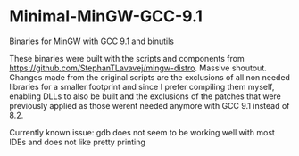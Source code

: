 # Minimal-MinGW-GCC-9.1
Binaries for MinGW with GCC 9.1 and binutils

These binaries were built with the scripts and components from https://github.com/StephanTLavavej/mingw-distro. Massive shoutout. Changes made from the original scripts are the exclusions of all non needed libraries for a smaller footprint and since I prefer compiling them myself, enabling DLLs to also be built and the exclusions of the patches that were previously applied as those werent needed anymore with GCC 9.1 instead of 8.2. 

Currently known issue:
gdb does not seem to be working well with most IDEs and does not like pretty printing
